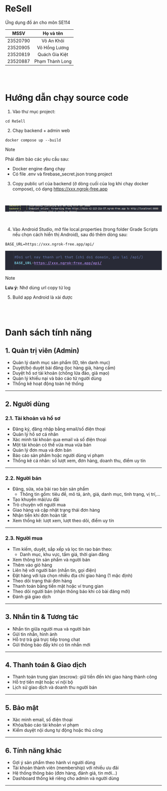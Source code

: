 
# ReSell

Ứng dụng đồ án cho môn SE114

| **MSSV** |  **Họ và tên**  |
|:--------:|:---------------:|
| 23520790 |    Võ An Khôi   |
| 23520905 |  Võ Hồng Lương  |
| 23520819 | Quách Gia Kiệt  |
| 23520887 | Phạm Thành Long |

  
<br>  
<br>  

# Hướng dẫn chạy source code
1.  Vào thư mục project:
```
cd ReSell
```

2. Chạy backend  + admin web 
   
```
docker compose up --build 
```
>[!NOTE]
> Phải đảm bảo các yêu cầu sau: 
>  - Docker engine đang chạy
> - Có file .env và firebase_secret.json trong project


3. Copy public url của backend (ở dòng cuối của log khi chạy docker compose), có dạng https://xxx.ngrok-free.app 
   
<br>
   
![Backend Public URL](images/backend_url.png)

<br>

4. Vào Android Studio, mở file local.properties (trong folder Grade Scripts nếu chọn cách hiển thị Android), sau đó thêm dòng sau: 
```
BASE_URL=https://xxx.ngrok-free.app/api/
``` 
![Android Base URL](images/android_base_url.png)

>[!NOTE]
> **Lưu ý:** Nhớ dùng url copy từ log


5. Build app Android là xài được  


<br>  
<br>

# Danh sách tính năng
## 1. Quản trị viên (Admin)

- Quản lý danh mục sản phẩm (ID, tên danh mục)
- Duyệt/bỏ duyệt bài đăng (lọc hàng giả, hàng cấm)
- Duyệt hồ sơ tài khoản (chống lừa đảo, giả mạo)
- Quản lý khiếu nại và báo cáo từ người dùng
- Thống kê hoạt động toàn hệ thống

---

## 2. Người dùng

### 2.1. Tài khoản và hồ sơ

- Đăng ký, đăng nhập bằng email/số điện thoại
- Quản lý hồ sơ cá nhân
- Xác minh tài khoản qua email và số điện thoại
- Một tài khoản có thể vừa mua vừa bán
- Quản lý đơn mua và đơn bán
- Báo cáo sản phẩm hoặc người dùng vi phạm
- Thống kê cá nhân: số lượt xem, đơn hàng, doanh thu, điểm uy tín

---

### 2.2. Người bán

- Đăng, sửa, xóa bài rao bán sản phẩm
  - Thông tin gồm: tiêu đề, mô tả, ảnh, giá, danh mục, tình trạng, vị trí,...
- Tạo khuyến mãi/ưu đãi
- Trò chuyện với người mua
- Giao hàng và cập nhật trạng thái đơn hàng
- Nhận tiền khi đơn hoàn tất
- Xem thống kê: lượt xem, lượt theo dõi, điểm uy tín

---

### 2.3. Người mua

- Tìm kiếm, duyệt, sắp xếp và lọc tin rao bán theo:
  - Danh mục, khu vực, tầm giá, thời gian đăng
- Xem thông tin sản phẩm và người bán
- Thêm vào giỏ hàng
- Liên hệ với người bán (nhắn tin, gọi điện)
- Đặt hàng với lựa chọn nhiều địa chỉ giao hàng (1 mặc định)
- Theo dõi trạng thái đơn hàng
- Thanh toán bằng tiền mặt hoặc ví trung gian
- Theo dõi người bán (nhận thông báo khi có bài đăng mới)
- Đánh giá giao dịch

---

## 3. Nhắn tin & Tương tác

- Nhắn tin giữa người mua và người bán
- Gửi tin nhắn, hình ảnh
- Hỗ trợ trả giá trực tiếp trong chat
- Gửi thông báo đẩy khi có tin nhắn mới

---

## 4. Thanh toán & Giao dịch

- Thanh toán trung gian (escrow): giữ tiền đến khi giao hàng thành công
- Hỗ trợ tiền mặt hoặc ví nội bộ
- Lịch sử giao dịch và doanh thu người bán

---

## 5. Bảo mật

- Xác minh email, số điện thoại
- Khóa/báo cáo tài khoản vi phạm
- Kiểm duyệt nội dung tự động hoặc thủ công

---

## 6. Tính năng khác

- Gợi ý sản phẩm theo hành vi người dùng
- Tài khoản thành viên (membership) với nhiều ưu đãi
- Hệ thống thông báo (đơn hàng, đánh giá, tin mới...)
- Dashboard thống kê riêng cho admin và người dùng

---

